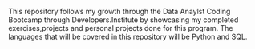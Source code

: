 This repository follows my growth through the Data Anaylst Coding Bootcamp through Developers.Institute by showcasing my completed exercises,projects and personal projects done for this program.
The languages that will be covered in this repository will be Python and SQL.
